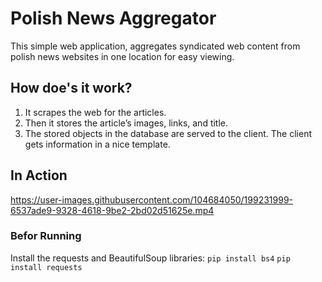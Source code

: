 # Polish News Aggregator
This simple web application, aggregates syndicated web content from polish news websites in one location for easy viewing.

## How doe's it work?
  1. It scrapes the web for the articles.
  2. Then it stores the article’s images, links, and title.
  3. The stored objects in the database are served to the client. The client gets information in a nice template.

## In Action
https://user-images.githubusercontent.com/104684050/199231999-6537ade9-9328-4618-9be2-2bd02d51625e.mp4


### Befor Running
Install the requests and BeautifulSoup libraries:
 `pip install bs4`
 `pip install requests`

